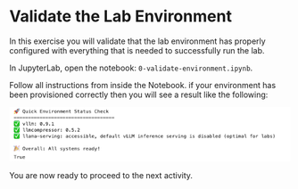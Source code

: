 # Validate the Lab Environment

In this exercise you will validate that the lab environment has properly configured with everything that is needed to successfully run the lab.

In JupyterLab, open the notebook: `0-validate-environment.ipynb`.

Follow all instructions from inside the Notebook. if your environment has been provisioned correctly then you will see a result like the following:

![images/environment-is-ready.png](images/environment-is-ready.png)

You are now ready to proceed to the next activity.